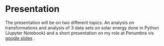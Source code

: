 # Presentation
The presentation will be on two different topics. An analysis on transformations and analysis of 3 data sets on solar energy done in Python (Jupyter Notebook) and a short presentation on my role at Penumbra vis [google slides](https://docs.google.com/presentation/d/1XwfweJ-4v46vmQ23_dCcqsbDi6wGRRnTwv_f0yzmZig/edit?usp=sharing) .
